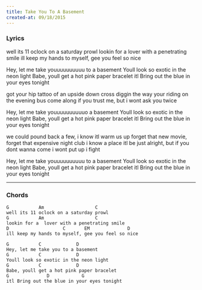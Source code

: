 ```yaml
---
title: Take You To A Basement
created-at: 09/18/2015
---
```


### Lyrics

well its 11 oclock on a saturday prowl
lookin for a  lover with a penetrating smile
ill keep my hands to myself, gee you feel so nice

Hey, let me take youuuuuuuuuu to a basement
Youll look so exotic in the neon light
Babe, youll get a hot pink paper bracelet
itl Bring out the blue in your eyes tonight

got your hip tattoo of an upside down cross
diggin the way your riding on the evening bus
come along if you trust me, but i wont ask you twice

Hey, let me take youuuuuuuuuuo a basement
Youll look so exotic in the neon light
Babe, youll get a hot pink paper bracelet
itl Bring out the blue in your eyes tonight

we could pound back a few, i know itl warm us up
forget that new movie, forget that expensive night club
i know a place itl be just alright, but if you dont wanna come i wont put up i fight

Hey, let me take youuuuuuuuuu to a basement
Youll look so exotic in the neon light
Babe, youll get a hot pink paper bracelet
itl Bring out the blue in your eyes tonight

---

### Chords

```
G           Am                   C
well its 11 oclock on a saturday prowl
G           Am                   C
lookin for a  lover with a penetrating smile
D                    C       EM              D
ill keep my hands to myself, gee you feel so nice

G           C             D
Hey, let me take you to a basement
G           C             D
Youll look so exotic in the neon light
G           C             D
Babe, youll get a hot pink paper bracelet
G              D            G
itl Bring out the blue in your eyes tonight
```
